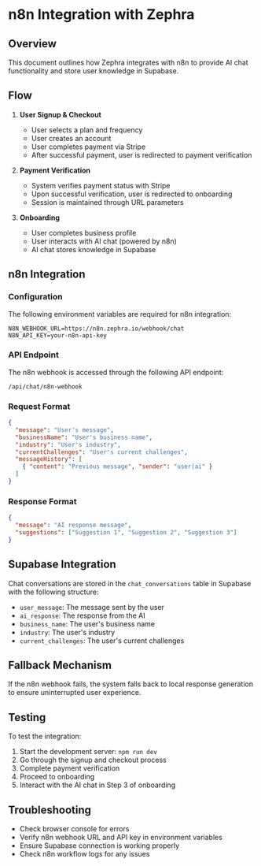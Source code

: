 # n8n Integration with Zephra

## Overview

This document outlines how Zephra integrates with n8n to provide AI chat functionality and store user knowledge in Supabase.

## Flow

1. **User Signup & Checkout**
   - User selects a plan and frequency
   - User creates an account
   - User completes payment via Stripe
   - After successful payment, user is redirected to payment verification

2. **Payment Verification**
   - System verifies payment status with Stripe
   - Upon successful verification, user is redirected to onboarding
   - Session is maintained through URL parameters

3. **Onboarding**
   - User completes business profile
   - User interacts with AI chat (powered by n8n)
   - AI chat stores knowledge in Supabase

## n8n Integration

### Configuration

The following environment variables are required for n8n integration:

```
N8N_WEBHOOK_URL=https://n8n.zephra.io/webhook/chat
N8N_API_KEY=your-n8n-api-key
```

### API Endpoint

The n8n webhook is accessed through the following API endpoint:

```
/api/chat/n8n-webhook
```

### Request Format

```json
{
  "message": "User's message",
  "businessName": "User's business name",
  "industry": "User's industry",
  "currentChallenges": "User's current challenges",
  "messageHistory": [
    { "content": "Previous message", "sender": "user|ai" }
  ]
}
```

### Response Format

```json
{
  "message": "AI response message",
  "suggestions": ["Suggestion 1", "Suggestion 2", "Suggestion 3"]
}
```

## Supabase Integration

Chat conversations are stored in the `chat_conversations` table in Supabase with the following structure:

- `user_message`: The message sent by the user
- `ai_response`: The response from the AI
- `business_name`: The user's business name
- `industry`: The user's industry
- `current_challenges`: The user's current challenges

## Fallback Mechanism

If the n8n webhook fails, the system falls back to local response generation to ensure uninterrupted user experience.

## Testing

To test the integration:

1. Start the development server: `npm run dev`
2. Go through the signup and checkout process
3. Complete payment verification
4. Proceed to onboarding
5. Interact with the AI chat in Step 3 of onboarding

## Troubleshooting

- Check browser console for errors
- Verify n8n webhook URL and API key in environment variables
- Ensure Supabase connection is working properly
- Check n8n workflow logs for any issues
